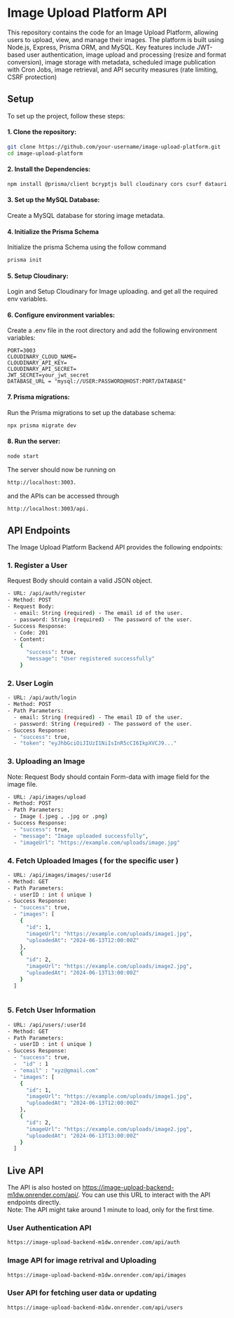 # Image Upload Platform API

This repository contains the code for an Image Upload Platform, allowing users to upload, view, and manage their images. The platform is built using Node.js, Express, Prisma ORM, and MySQL. Key features include JWT-based user authentication, image upload and processing (resize and format conversion), image storage with metadata, scheduled image publication with Cron Jobs, image retrieval, and API security measures (rate limiting, CSRF protection)

## Setup

To set up the project, follow these steps:

#### 1. Clone the repository:

```bash
git clone https://github.com/your-username/image-upload-platform.git
cd image-upload-platform
```

#### 2. Install the Dependencies:

```bash
npm install @prisma/client bcryptjs bull cloudinary cors csurf datauri dotenv express express-rate-limit express-validator helmet jsonwebtoken multer multer-storage-cloudinary node-cron nodemon prisma sharp

```

#### 3.  Set up the MySQL Database:
Create a MySQL database for storing image metadata. 


#### 4.  Initialize the Prisma Schema
Initialize the prisma Schema using the follow command

```bash
prisma init
```

#### 5. Setup Cloudinary:
Login and Setup Cloudinary for Image uploading. and get all the required env variables.


#### 6. Configure environment variables:
Create a .env file in the root directory and add the following environment variables:

```env 
PORT=3003
CLOUDINARY_CLOUD_NAME=
CLOUDINARY_API_KEY=
CLOUDINARY_API_SECRET=
JWT_SECRET=your_jwt_secret
DATABASE_URL = "mysql://USER:PASSWORD@HOST:PORT/DATABASE"
```

#### 7. Prisma migrations:
Run the Prisma migrations to set up the database schema:

```bash
npx prisma migrate dev

```

#### 8. Run the server:

```bash
node start
```

The server should now be running on 

```bash 
http://localhost:3003. 
```
and the APIs can be accessed through 

```bash 
http://localhost:3003/api. 
```


## API Endpoints

The Image Upload Platform Backend API provides the following endpoints: 


### 1. Register a User

Request Body should contain a valid JSON object.

```bash
- URL: /api/auth/register
- Method: POST
- Request Body:
  - email: String (required) - The email id of the user.
  - password: String (required) - The password of the user.
- Success Response:
  - Code: 201
  - Content:
    {
      "success": true,
      "message": "User registered successfully"
    }
  ```

### 2. User Login

```bash
- URL: /api/auth/login
- Method: POST
- Path Parameters:
  - email: String (required) - The email ID of the user.
  - password: String (required) - The password of the user.
- Success Response:
  - "success": true,
  - "token": "eyJhbGciOiJIUzI1NiIsInR5cCI6IkpXVCJ9..."
  ```

### 3. Uploading an Image

Note: Request Body should contain Form-data with image field for the image file.

```bash
- URL: /api/images/upload
- Method: POST
- Path Parameters:
  - Image (.jpeg , .jpg or .png)
- Success Response:
  - "success": true,
  - "message": "Image uploaded successfully",
  - "imageUrl": "https://example.com/uploads/image.jpg"

  ```

### 4. Fetch Uploaded Images ( for the specific user )

```bash
- URL: /api/images/images/:userId
- Method: GET
- Path Parameters:
  - userID : int ( unique )
- Success Response:
  - "success": true,
  - "images": [
    {
      "id": 1,
      "imageUrl": "https://example.com/uploads/image1.jpg",
      "uploadedAt": "2024-06-13T12:00:00Z"
    },
    {
      "id": 2,
      "imageUrl": "https://example.com/uploads/image2.jpg",
      "uploadedAt": "2024-06-13T13:00:00Z"
    }
  ]
              
  ```


### 5. Fetch User Information

```bash
- URL: /api/users/:userId
- Method: GET
- Path Parameters:
  - userID : int ( unique )
- Success Response:
  - "success": true,
  -  "id" : 1
  - "email" : "xyz@gmail.com"
  - "images": [
    {
      "id": 1,
      "imageUrl": "https://example.com/uploads/image1.jpg",
      "uploadedAt": "2024-06-13T12:00:00Z"
    },
    {
      "id": 2,
      "imageUrl": "https://example.com/uploads/image2.jpg",
      "uploadedAt": "2024-06-13T13:00:00Z"
    }
  ]
  ```





## Live API

The API is also hosted on https://image-upload-backend-m1dw.onrender.com/api/. You can use this URL to interact with the API endpoints directly. \
Note: The API might take around 1 minute to load, only for the first time.

### User Authentication API

```bash
https://image-upload-backend-m1dw.onrender.com/api/auth
```

### Image API for image retrival and Uploading

```bash
https://image-upload-backend-m1dw.onrender.com/api/images
```

### User API for fetching user data or updating

```bash
https://image-upload-backend-m1dw.onrender.com/api/users
```



